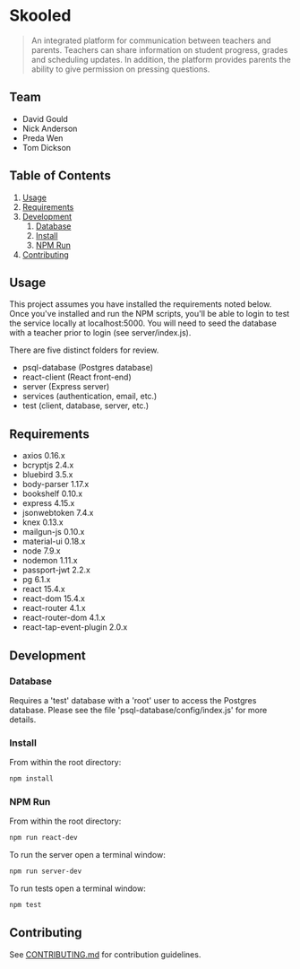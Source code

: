 # Skooled

> An integrated platform for communication between teachers and parents. Teachers can share information on student progress, grades and scheduling updates. In addition, the platform provides parents the ability to give permission on pressing questions.

## Team

  - David Gould
  - Nick Anderson
  - Preda Wen
  - Tom Dickson

## Table of Contents

1. [Usage](#usage)
1. [Requirements](#requirements)
1. [Development](#development)
    1. [Database](#database)
    1. [Install](#install)
    1. [NPM Run](#npm-run)
1. [Contributing](#contributing)

## Usage

This project assumes you have installed the requirements noted below. Once you've installed and run the NPM scripts, you'll be able to login to test the service locally at localhost:5000. You will need to seed the database with a teacher prior to login (see server/index.js).

There are five distinct folders for review.
- psql-database (Postgres database)
- react-client (React front-end)
- server (Express server)
- services (authentication, email, etc.)
- test (client, database, server, etc.)

## Requirements

- axios 0.16.x
- bcryptjs 2.4.x
- bluebird 3.5.x
- body-parser 1.17.x
- bookshelf 0.10.x
- express 4.15.x
- jsonwebtoken 7.4.x
- knex 0.13.x
- mailgun-js 0.10.x
- material-ui 0.18.x
- node 7.9.x
- nodemon 1.11.x
- passport-jwt 2.2.x
- pg 6.1.x
- react 15.4.x
- react-dom 15.4.x
- react-router 4.1.x
- react-router-dom 4.1.x
- react-tap-event-plugin 2.0.x

## Development

### Database

Requires a 'test' database with a 'root' user to access the Postgres database. Please see the file 'psql-database/config/index.js' for more details.

### Install

From within the root directory:

```sh
npm install
```

### NPM Run

From within the root directory:

```sh
npm run react-dev
```

To run the server open a terminal window:

```sh
npm run server-dev
```

To run tests open a terminal window:

```sh
npm test
```


## Contributing

See [CONTRIBUTING.md](CONTRIBUTING.md) for contribution guidelines.
